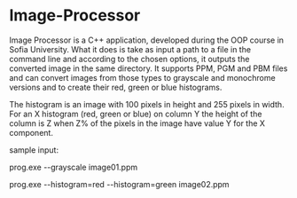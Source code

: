 # Image-Processor

Image Processor is a C++ application, developed during the OOP course in Sofia University. 
What it does is take as input a path to a file in the command line and according to the chosen
options, it outputs the converted image in the same directory. It supports PPM, PGM and PBM files
and can convert images from those types to grayscale and monochrome versions and to create their 
red, green or blue histograms.


The histogram is an image with 100 pixels in height and 255 pixels in width.
For an X histogram (red, green or blue) on column Y the height of the column is Z when
Z% of the pixels in the image have value Y for the X component.

sample input:

prog.exe --grayscale image01.ppm

prog.exe --histogram=red --histogram=green image02.ppm
